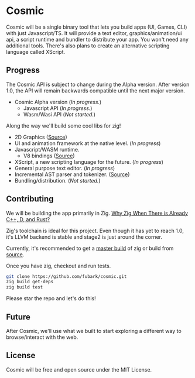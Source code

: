 # Cosmic

Cosmic will be a single binary tool that lets you build apps (UI, Games, CLI) with just Javascript/TS. It will provide a text editor, graphics/animation/ui api, a script runtime and bundler to distribute your app. You won't need any additional tools. There's also plans to create an alternative scripting language called XScript.

## Progress
The Cosmic API is subject to change during the Alpha version. After version 1.0, the API will remain backwards compatible until the next major version.
- Cosmic Alpha version (*In progress.*)
  - Javascript API (*In progress.*)
  - Wasm/Wasi API (*Not started.*)

Along the way we'll build some cool libs for zig!
- 2D Graphics ([Source](https://github.com/fubark/cosmic/tree/master/graphics))
- UI and animation framework at the native level. (*In progress*)
- Javascript/WASM runtime.
  - V8 bindings ([Source](https://github.com/fubark/zig-v8))
- XScript, a new scripting language for the future. (*In progress*)
- General purpose text editor. (*In progress*)
- Incremental AST parser and tokenizer. ([Source](https://github.com/fubark/cosmic/tree/master/parser))
- Bundling/distribution. (*Not started.*)

## Contributing
We will be building the app primarily in Zig.
[Why Zig When There is Already C++, D, and Rust?](https://ziglang.org/learn/why_zig_rust_d_cpp)

Zig's toolchain is ideal for this project. Even though it has yet to reach 1.0, it's LLVM backend is stable and stage2 is just around the corner.

Currently, it's recommended to get a [master build](https://ziglang.org/download/) of zig or build from [source](https://github.com/ziglang/zig).

Once you have zig, checkout and run tests.
```sh
git clone https://github.com/fubark/cosmic.git
zig build get-deps
zig build test
```

Please star the repo and let's do this!

## Future

After Cosmic, we'll use what we built to start exploring a different way to browse/interact with the web. 

## License

Cosmic will be free and open source under the MIT License.
